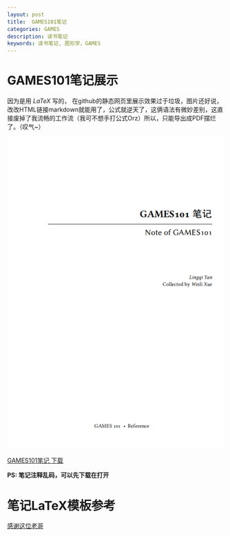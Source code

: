 ```yaml
---
layout: post
title:  GAMES101笔记
categories: GAMES
description: 读书笔记
keywords: 读书笔记, 图形学，GAMES
---
```










# GAMES101笔记展示

因为是用 *LaTeX* 写的， 在github的静态网页里展示效果过于垃圾，图片还好说，改改HTML链接markdown就能用了，公式就逆天了，这俩语法有微妙差别，这直接废掉了我流畅的工作流（我可不想手打公式Orz）所以，只能导出成PDF摆烂了。（叹气~）

![image-20230314120722833](https://github.com/U201613306/U201613306.github.io/raw/master/images/posts/image-20230314120722833.png)







[GAMES101笔记 下载](https://github.com/U201613306/U201613306.github.io/raw/master/images/posts/GAMES101-Xueweili.pdf) 



**PS: 笔记注释乱码，可以先下载在打开**



# 笔记LaTeX模板参考



[感谢这位老哥](https://github.com/liangliangdeveloper)